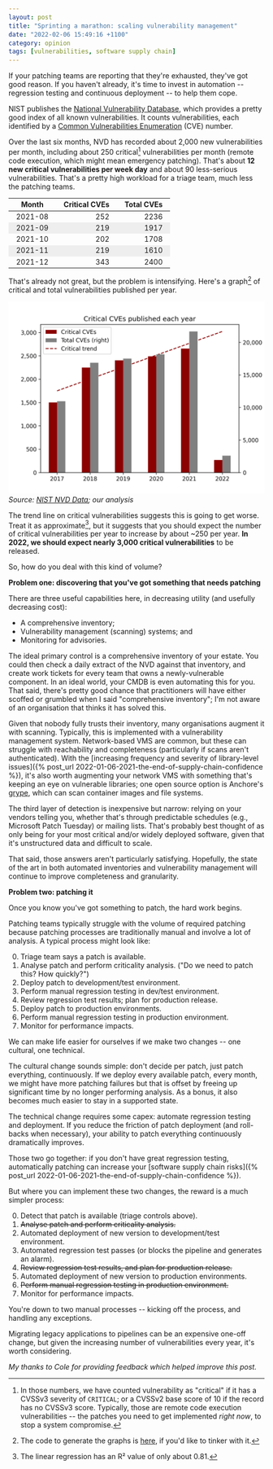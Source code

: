 ```yaml
---
layout: post
title: "Sprinting a marathon: scaling vulnerability management"
date: "2022-02-06 15:49:16 +1100"
category: opinion
tags: [vulnerabilities, software supply chain]
---
```


If your patching teams are reporting that they're exhausted, they've got good reason. If you haven't already, it's time to invest in automation -- regression testing and continuous deployment -- to help them cope.

NIST publishes the [National Vulnerability Database](https://nvd.nist.gov/), which provides a pretty good index of all known vulnerabilities. It counts vulnerabilities, each identified by a [Common Vulnerabilities Enumeration](https://cve.mitre.org/docs/docs-2000/cerias.html) (CVE) number. 

Over the last six months, NVD has recorded about 2,000 new vulnerabilities per month, including about 250 critical[^critical] vulnerabilities per month (remote code execution, which might mean emergency patching).  That's about **12 new critical vulnerabilities per week day** and about 90 less-serious vulnerabilities. That's a pretty high workload for a triage team, much less the patching teams. 

<style>
th, td { padding-left: 15px; padding-right: 15px }
tr:nth-child(even) {background-color: #eeeeee; }
</style>

| Month | Critical CVEs | Total CVEs | 
| --- | ---: | ---: | 
| 2021-08 | 252 | 2236 |
| 2021-09 | 219 | 1917 |
| 2021-10 | 202 | 1708 |
| 2021-11 | 219 | 1610 |
| 2021-12 | 343 | 2400 |


That's already not great, but the problem is intensifying. Here's a graph[^graph-src] of critical and total vulnerabilities published per year.

![CVEs per year graph](/assets/2022-02-06-CVE-yearly.png)
*Source: [NIST NVD Data](https://nvd.nist.gov/vuln/data-feeds); our analysis*

The trend line on critical vulnerabilities suggests this is going to get worse. Treat it as approximate[^trendline], but it suggests that you should expect the number of critical vulnerabilities per year to increase by about ~250 per year. **In 2022, we should expect nearly 3,000 critical vulnerabilities** to be released.

So, how do you deal with this kind of volume? 

**Problem one: discovering that you've got something that needs patching**

There are three useful capabilities here, in decreasing utility (and usefully decreasing cost):

* A comprehensive inventory;
* Vulnerability management (scanning) systems; and
* Monitoring for advisories.

The ideal primary control is a comprehensive inventory of your estate. You could then check a daily extract of the NVD against that inventory, and create work tickets for every team that owns a newly-vulnerable component. In an ideal world, your CMDB is even automating this for you. That said, there's pretty good chance that practitioners will have either scoffed or grumbled when I said "comprehensive inventory"; I'm not aware of an organisation that thinks it has solved this.

Given that nobody fully trusts their inventory, many organisations augment it with scanning. Typically, this is implemented with a vulnerability management system. Network-based VMS are common, but these can struggle with reachability and completeness (particularly if scans aren't authenticated). With the [increasing frequency and severity of library-level issues]({% post_url 2022-01-06-2021-the-end-of-supply-chain-confidence %}), it's also worth augmenting your network VMS with something that's keeping an eye on vulnerable libraries; one open source option is Anchore's [grype](https://github.com/anchore/grype/), which can scan container images and file systems.

The third layer of detection is inexpensive but narrow: relying on your vendors telling you, whether that's through predictable schedules (e.g., Microsoft Patch Tuesday) or mailing lists. That's probably best thought of as only being for your most critical and/or widely deployed software, given that it's unstructured data and difficult to scale.  

That said, those answers aren't particularly satisfying. Hopefully, the state of the art in both automated inventories and vulnerability management will continue to improve completeness and granularity.

**Problem two: patching it**

Once you know you've got something to patch, the hard work begins. 

Patching teams typically struggle with the volume of required patching because patching processes are traditionally manual and involve a lot of analysis. A typical process might look like: 

0. Triage team says a patch is available.
1. Analyse patch and perform criticality analysis. ("Do we need to patch this? How quickly?")
2. Deploy patch to development/test environment.
3. Perform manual regression testing in dev/test environment.
4. Review regression test results; plan for production release.
5. Deploy patch to production environments.
6. Perform manual regression testing in production environment.
7. Monitor for performance impacts. 

We can make life easier for ourselves if we make two changes -- one cultural, one technical. 

The cultural change sounds simple: don't decide per patch, just patch everything, continuously. If we deploy every available patch, every month, we might have more patching failures but that is offset by freeing up significant time by no longer performing analysis. As a bonus, it also becomes much easier to stay in a supported state. 

The technical change requires some capex: automate regression testing and deployment. If you reduce the friction of patch deployment (and roll-backs when necessary), your ability to patch everything continuously dramatically improves. 

Those two go together: if you don't have great regression testing, automatically patching can increase your [software supply chain risks]({% post_url 2022-01-06-2021-the-end-of-supply-chain-confidence %}). 

But where you can implement these two changes, the reward is a much simpler process:

0. Detect that patch is available (triage controls above).
1. ~~Analyse patch and perform criticality analysis.~~ 
2. Automated deployment of new version to development/test environment.
3. Automated regression test passes (or blocks the pipeline and generates an alarm).
4. ~~Review regression test results, and plan for production release.~~
5. Automated deployment of new version to production environments.
6. ~~Perform manual regression testing in production environment.~~
7. Monitor for performance impacts. 

You're down to two manual processes -- kicking off the process, and handling any exceptions.

Migrating legacy applications to pipelines can be an expensive one-off change, but given the increasing number of vulnerabilities every year, it's worth considering.

*My thanks to Cole for providing feedback which helped improve this post.*

[^critical]: In those numbers, we have counted vulnerability as "critical" if it has a CVSSv3 severity of `CRITICAL`; or a CVSSv2 base score of 10 if the record has no CVSSv3 score. Typically, those are remote code execution vulnerabilities -- the patches you need to get implemented *right now*, to stop a system compromise.

[^trendline]: The linear regression has an R² value of only about 0.81.

[^graph-src]: The code to generate the graphs is [here](https://github.com/caelyx/CVE-Volumes), if you'd like to tinker with it.
